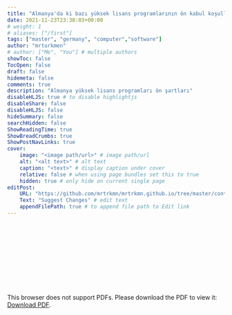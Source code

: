 ```yaml
---
title: "Almanya'da ki bazı yüksek lisans programlarının ön kabul koşulları."
date: 2021-11-23T23:38:03+00:00
# weight: 1
# aliases: ["/first"]
tags: ["master", "germany", "computer","software"]
author: "mrturkmen"
# author: ["Me", "You"] # multiple authors
showToc: false
TocOpen: false
draft: false
hidemeta: false
comments: true
description: "Almanya yüksek lisans programları ön şartları"
disableHLJS: true # to disable highlightjs
disableShare: false
disableHLJS: false
hideSummary: false
searchHidden: false
ShowReadingTime: true
ShowBreadCrumbs: true
ShowPostNavLinks: true
cover:
    image: "<image path/url>" # image path/url
    alt: "<alt text>" # alt text
    caption: "<text>" # display caption under cover
    relative: false # when using page bundles set this to true
    hidden: true # only hide on current single page
editPost:
    URL: "https://github.com/mrtrkmn/mrtrkmn.github.io/tree/master/content"
    Text: "Suggest Changes" # edit text
    appendFilePath: true # to append file path to Edit link
---
```

  
  <object data="https://github.com/mrtrkmn/mrtrkmn.github.io/blob/master/static/pdfs/Master%20Programs.pdf" type="application/pdf" width="700px" height="700px">
    <embed src="https://github.com/mrtrkmn/mrtrkmn.github.io/blob/master/static/pdfs/Master%20Programs.pdf">
        <p>This browser does not support PDFs. Please download the PDF to view it: <a href="https://github.com/mrtrkmn/mrtrkmn.github.io/blob/master/static/pdfs/Master%20Programs.pdf">Download PDF</a>.</p>
    </embed>
</object>

 
